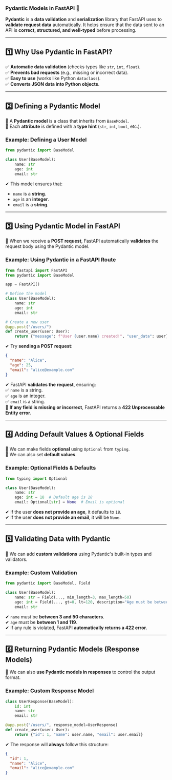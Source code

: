 ### **Pydantic Models in FastAPI** 🚀  

**Pydantic** is a **data validation** and **serialization** library that FastAPI uses to **validate request data** automatically. It helps ensure that the data sent to an API is **correct, structured, and well-typed** before processing.  

---

## **1️⃣ Why Use Pydantic in FastAPI?**
✅ **Automatic data validation** (checks types like `str`, `int`, `float`).  
✅ **Prevents bad requests** (e.g., missing or incorrect data).  
✅ **Easy to use** (works like Python `dataclass`).  
✅ **Converts JSON data into Python objects**.  

---

## **2️⃣ Defining a Pydantic Model**
🔹 A **Pydantic model** is a class that inherits from `BaseModel`.  
🔹 Each **attribute** is defined with a **type hint** (`str`, `int`, `bool`, etc.).  

### **Example: Defining a User Model**
```python
from pydantic import BaseModel

class User(BaseModel):
    name: str
    age: int
    email: str
```
✔ This model ensures that:  
- `name` is a **string**.  
- `age` is an **integer**.  
- `email` is a **string**.  

---

## **3️⃣ Using Pydantic Model in FastAPI**
🔹 When we receive a **POST request**, FastAPI automatically **validates** the request body using the Pydantic model.

### **Example: Using Pydantic in a FastAPI Route**
```python
from fastapi import FastAPI
from pydantic import BaseModel

app = FastAPI()

# Define the model
class User(BaseModel):
    name: str
    age: int
    email: str

# Create a new user
@app.post("/users/")
def create_user(user: User):
    return {"message": f"User {user.name} created!", "user_data": user}
```
✔ Try **sending a POST request**:  
```json
{
  "name": "Alice",
  "age": 25,
  "email": "alice@example.com"
}
```
✔ FastAPI **validates the request**, ensuring:  
✅ `name` is a string.  
✅ `age` is an integer.  
✅ `email` is a string.  
🚨 **If any field is missing or incorrect**, FastAPI returns a **422 Unprocessable Entity error**.

---

## **4️⃣ Adding Default Values & Optional Fields**
🔹 We can make fields **optional** using `Optional` from `typing`.  
🔹 We can also set **default values**.  

### **Example: Optional Fields & Defaults**
```python
from typing import Optional

class User(BaseModel):
    name: str
    age: int = 18  # Default age is 18
    email: Optional[str] = None  # Email is optional
```
✔ If the user **does not provide an age**, it defaults to `18`.  
✔ If the user **does not provide an email**, it will be `None`.

---

## **5️⃣ Validating Data with Pydantic**
🔹 We can add **custom validations** using Pydantic's built-in types and validators.

### **Example: Custom Validation**
```python
from pydantic import BaseModel, Field

class User(BaseModel):
    name: str = Field(..., min_length=3, max_length=50)
    age: int = Field(..., gt=0, lt=120, description="Age must be between 1 and 119")
    email: str
```
✔ `name` must be **between 3 and 50 characters**.  
✔ `age` must be **between 1 and 119**.  
✔ If any rule is violated, FastAPI **automatically returns a 422 error**.

---

## **6️⃣ Returning Pydantic Models (Response Models)**
🔹 We can also **use Pydantic models in responses** to control the output format.

### **Example: Custom Response Model**
```python
class UserResponse(BaseModel):
    id: int
    name: str
    email: str

@app.post("/users/", response_model=UserResponse)
def create_user(user: User):
    return {"id": 1, "name": user.name, "email": user.email}
```
✔ The response will **always** follow this structure:  
```json
{
  "id": 1,
  "name": "Alice",
  "email": "alice@example.com"
}
```

